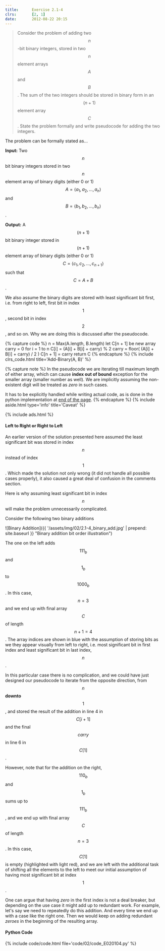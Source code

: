 ```yaml
---
title:      Exercise 2.1-4
clrs:       [2, 1]
date:       2012-08-22 20:15
---
```


> Consider the problem of adding two $$n$$-bit binary integers, stored in two $$n$$ element arrays $$A$$ and $$B$$. The sum of the two integers should be stored in binary form in an $$(n + 1)$$ element array $$C$$. State the problem formally and write pseudocode for adding the two integers.

The problem can be formally stated as...

**Input:** Two $$n$$ bit binary integers stored in two $$n$$ element array of binary digits (either 0 or 1) $$A = \langle a_1, a_2, ... , a_n \rangle$$ and $$B = \langle b_1, b_2, ... , b_n \rangle$$.

**Output:** A $$(n + 1)$$ bit binary integer stored in $$(n + 1)$$ element array of binary digits (either 0 or 1) $$C = \langle c_1, c_2, ... , c_{n+1} \rangle$$ such that $$C = A + B$$.

We also assume the binary digits are stored with least significant bit first, i.e. from right to left, first bit in index $$1$$, second bit in index $$2$$, and so on. Why we are doing this is discussed after the pseudocode.

{% capture code %}
n = Max(A.length, B.length)
let C[n + 1] be new array
carry = 0
for i = 1 to n
    C[i] = (A[i] + B[i] + carry) % 2
    carry = floor( (A[i] + B[i] + carry) / 2 )
C[n + 1] = carry
return C
{% endcapture %}
{% include clrs_code.html title='Add-Binary(A, B)' %}

{% capture note %}
In the pseudocode we are iterating till maximum length of either array, which can cause **index out of bound** exception for the smaller array (smaller number as well). We are implicitly assuming the non-existent digit will be treated as *zero* in such cases.

It has to be explicitly handled while writing actual code, as is done in the python implementation at [end of the page](#python-code).
{% endcapture %}
{% include aside.html type='info' title='Caveat' %}

{% include ads.html %}

#### Left to Right or Right to Left

An earlier version of the solution presented here assumed the least significant bit was stored in index $$n$$ instead of index $$1$$. Which made the solution not only wrong (it did not handle all possible cases properly), it also caused a great deal of confusion in the comments section.

Here is why assuming least significant bit in index $$n$$ will make the problem unnecessarily complicated.

Consider the following two binary additions

![Binary Addition]({{ '/assets/img/02/2.1-4_binary_add.jpg' | prepend: site.baseurl }} "Binary addition bit order illustration")

The one on the left adds $$111_b$$ and $$1_b$$ to $$1000_b$$. In this case, $$n = 3$$ and we end up with final array $$C$$ of length $$n + 1 = 4$$. The array indices are shown in blue with the assumption of storing bits as we they appear visually from left to right, i.e. most significant bit in first index and least significant bit in last index, $$n$$.

In this particular case there is no complication, and we could have just designed our pseudocode to iterate from the opposite direction, from $$n$$ **downto** $$1$$, and stored the result of the addition in line 4 in $$C[i + 1]$$ and the final $$carry$$ in line 6 in $$C[1]$$.

However, note that for the addition on the right, $$110_b$$ and $$1_b$$ sums up to $$111_b$$, and we end up with final array $$C$$ of length $$n = 3$$. In this case, $$C[1]$$ is empty (highlighted with light red), and we are left with the additional task of shifting all the elements to the left to meet our initial assumption of having most significant bit at index $$1$$.

One can argue that having *zero* in the first index is not a deal breaker, but depending on the use case it might add up to redundant work. For example, let's say we need to repeatedly do this addition. And every time we end up with a case like the right one. Then we would  keep on adding redundant *zeroes* in the beginning of the resulting array.

#### Python Code

{% include code/code.html file='code/02/code_E020104.py' %}
